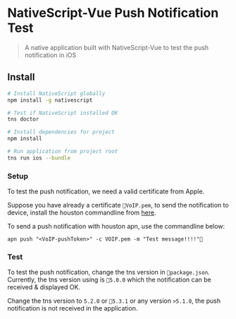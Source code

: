 # NativeScript-Vue Push Notification Test

> A native application built with NativeScript-Vue to test the push notification in iOS

## Install

``` bash
# Install NativeScript globally
npm install -g nativescript

# Test if NativeScript installed OK
tns doctor

# Install dependencies for project
npm install

# Run application from project root
tns run ios --bundle
```

### Setup

To test the push notification, we need a valid certificate from Apple.

Suppose you have already a certificate `VoIP.pem`, to send the notification to device, install the houston commandline from [here](https://github.com/nomad/houston).

To send a push notification with houston apn, use the commandline below:

```
apn push "<VoIP-pushToken>" -c VOIP.pem -m "Test message!!!!"
```

### Test

To test the push notification, change the tns version in `package.json`. Currently, the tns version using is `5.0.0` which the notification can be received & displayed OK.

Change the tns version to `5.2.0` or `5.3.1` or any version `>5.1.0`, the push notification is not received in the application.